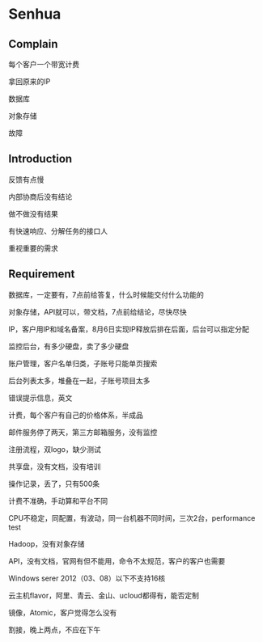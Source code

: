 # Senhua

## Complain

每个客户一个带宽计费

拿回原来的IP

数据库

对象存储

故障

## Introduction

反馈有点慢

内部协商后没有结论

做不做没有结果

有快速响应、分解任务的接口人

重视重要的需求

## Requirement

数据库，一定要有，7点前给答复，什么时候能交付什么功能的

对象存储，API就可以，带文档，7点前给结论，尽快尽快

IP，客户用IP和域名备案，8月6日实现IP释放后排在后面，后台可以指定分配

监控后台，有多少硬盘，卖了多少硬盘

账户管理，客户名单归类，子账号只能单页搜索

后台列表太多，堆叠在一起，子账号项目太多

错误提示信息，英文

计费，每个客户有自己的价格体系，半成品

邮件服务停了两天，第三方邮箱服务，没有监控

注册流程，双logo，缺少测试

共享盘，没有文档，没有培训

操作记录，丢了，只有500条

计费不准确，手动算和平台不同

CPU不稳定，同配置，有波动，同一台机器不同时间，三次2台，performance test

Hadoop，没有对象存储

API，没有文档，官网有但不能用，命令不太规范，客户的客户也需要

Windows serer 2012（03、08）以下不支持16核

云主机flavor，阿里、青云、金山、ucloud都得有，能否定制

镜像，Atomic，客户觉得怎么没有

割接，晚上两点，不应在下午

